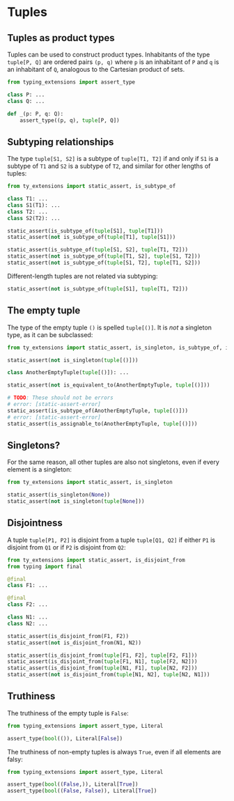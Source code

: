 # Tuples

## Tuples as product types

Tuples can be used to construct product types. Inhabitants of the type `tuple[P, Q]` are ordered
pairs `(p, q)` where `p` is an inhabitant of `P` and `q` is an inhabitant of `Q`, analogous to the
Cartesian product of sets.

```py
from typing_extensions import assert_type

class P: ...
class Q: ...

def _(p: P, q: Q):
    assert_type((p, q), tuple[P, Q])
```

## Subtyping relationships

The type `tuple[S1, S2]` is a subtype of `tuple[T1, T2]` if and only if `S1` is a subtype of `T1`
and `S2` is a subtype of `T2`, and similar for other lengths of tuples:

```py
from ty_extensions import static_assert, is_subtype_of

class T1: ...
class S1(T1): ...
class T2: ...
class S2(T2): ...

static_assert(is_subtype_of(tuple[S1], tuple[T1]))
static_assert(not is_subtype_of(tuple[T1], tuple[S1]))

static_assert(is_subtype_of(tuple[S1, S2], tuple[T1, T2]))
static_assert(not is_subtype_of(tuple[T1, S2], tuple[S1, T2]))
static_assert(not is_subtype_of(tuple[S1, T2], tuple[T1, S2]))
```

Different-length tuples are not related via subtyping:

```py
static_assert(not is_subtype_of(tuple[S1], tuple[T1, T2]))
```

## The empty tuple

The type of the empty tuple `()` is spelled `tuple[()]`. It is *not* a singleton type, as it can be
subclassed:

```py
from ty_extensions import static_assert, is_singleton, is_subtype_of, is_equivalent_to, is_assignable_to

static_assert(not is_singleton(tuple[()]))

class AnotherEmptyTuple(tuple[()]): ...

static_assert(not is_equivalent_to(AnotherEmptyTuple, tuple[()]))

# TODO: These should not be errors
# error: [static-assert-error]
static_assert(is_subtype_of(AnotherEmptyTuple, tuple[()]))
# error: [static-assert-error]
static_assert(is_assignable_to(AnotherEmptyTuple, tuple[()]))
```

## Singletons?

For the same reason, all other tuples are also not singletons, even if every element is a singleton:

```py
from ty_extensions import static_assert, is_singleton

static_assert(is_singleton(None))
static_assert(not is_singleton(tuple[None]))
```

## Disjointness

A tuple `tuple[P1, P2]` is disjoint from a tuple `tuple[Q1, Q2]` if either `P1` is disjoint from
`Q1` or if `P2` is disjoint from `Q2`:

```py
from ty_extensions import static_assert, is_disjoint_from
from typing import final

@final
class F1: ...

@final
class F2: ...

class N1: ...
class N2: ...

static_assert(is_disjoint_from(F1, F2))
static_assert(not is_disjoint_from(N1, N2))

static_assert(is_disjoint_from(tuple[F1, F2], tuple[F2, F1]))
static_assert(is_disjoint_from(tuple[F1, N1], tuple[F2, N2]))
static_assert(is_disjoint_from(tuple[N1, F1], tuple[N2, F2]))
static_assert(not is_disjoint_from(tuple[N1, N2], tuple[N2, N1]))
```

## Truthiness

The truthiness of the empty tuple is `False`:

```py
from typing_extensions import assert_type, Literal

assert_type(bool(()), Literal[False])
```

The truthiness of non-empty tuples is always `True`, even if all elements are falsy:

```py
from typing_extensions import assert_type, Literal

assert_type(bool((False,)), Literal[True])
assert_type(bool((False, False)), Literal[True])
```
